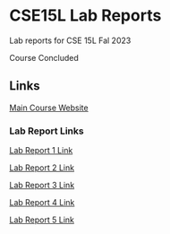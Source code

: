 # CSE15L Lab Reports

Lab reports for CSE 15L Fal 2023

Course Concluded

## Links

[Main Course Website](https://ucsd-cse15l-f23.github.io/)

### Lab Report Links

[Lab Report 1 Link](https://ucsd-cse15l-f23.github.io/week/week1/#week-1-lab-report)

[Lab Report 2 Link](https://ucsd-cse15l-f23.github.io/week/week3/#week3-lab-report)

[Lab Report 3 Link](https://ucsd-cse15l-f23.github.io/week/week5/#week5-lab-report)

[Lab Report 4 Link](https://ucsd-cse15l-f23.github.io/week/week7/#week7-lab-report)

[Lab Report 5 Link](https://ucsd-cse15l-f23.github.io/week/week9/#week9-lab-report)

